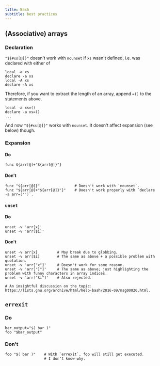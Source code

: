 ```yaml
---
title: Bash
subtitle: best practices
---
```

(Associative) arrays
--------------------

### Declaration

`"${#xs[@]}"` doesn't work with `nounset` if `xs` wasn't defined, i.e. was
declared with either of

    local -a xs
    declare -a xs
    local -A xs
    declare -A xs

Therefore, if you want to extract the length of an array, append `=()` to the
statements above.

    local -a xs=()
    declare -a xs=()
    ...

And now `"${#xs[@]}"` works with `nounset`.
It doesn't affect expansion (see below) though.

### Expansion

#### Do

    func ${arr[@]+"${arr[@]}"}

#### Don't

    func "${arr[@]}"                # Doesn't work with `nounset`.
    func "${arr[@]+"${arr[@]}"}"    # Doesn't work properly with `declare -a arr=('')`.

### `unset`

#### Do

    unset -v 'arr[x]'
    unset -v 'arr[$i]'

#### Don't

    unset -v arr[x]         # May break due to globbing.
    unset -v arr[$i]        # The same as above + a possible problem with quotation.
    unset -v 'arr["x"]'     # Doesn't work for some reason.
    unset -v 'arr["]"]'     # The same as above; just highlighting the problem with funny characters in array indices.
    unset -v 'arr["$i"]'    # Also rejected.

    # An insightful discussion on the topic: https://lists.gnu.org/archive/html/help-bash/2016-09/msg00020.html.

`errexit`
---------

### Do

    bar_output="$( bar )"
    foo "$bar_output"

### Don't

    foo "$( bar )"    # With `errexit`, foo will still get executed.
                      # I don't know why.

